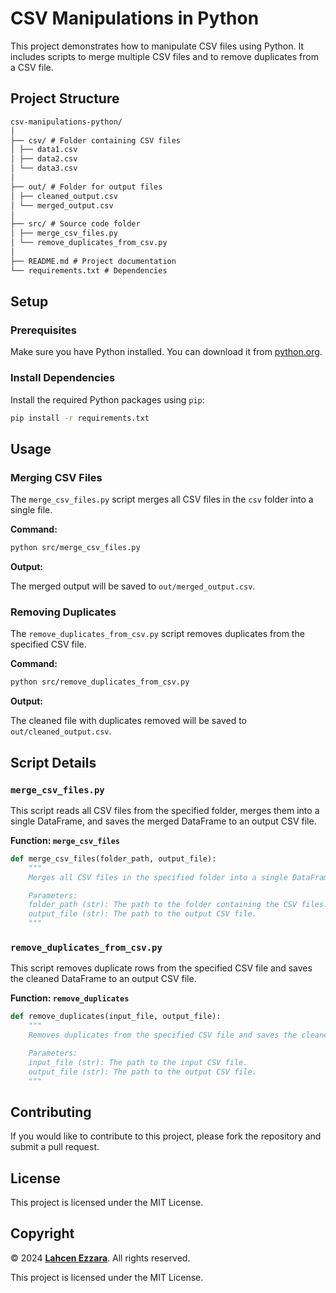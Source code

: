 # CSV Manipulations in Python

This project demonstrates how to manipulate CSV files using Python. It includes scripts to merge multiple CSV files and to remove duplicates from a CSV file.

## Project Structure

```txt
csv-manipulations-python/
│
├── csv/ # Folder containing CSV files
│ ├── data1.csv
│ ├── data2.csv
│ └── data3.csv
│
├── out/ # Folder for output files
│ ├── cleaned_output.csv
│ └── merged_output.csv
│
├── src/ # Source code folder
│ ├── merge_csv_files.py
│ └── remove_duplicates_from_csv.py
│
├── README.md # Project documentation
└── requirements.txt # Dependencies
```


## Setup

### Prerequisites

Make sure you have Python installed. You can download it from [python.org](https://www.python.org/downloads/).

### Install Dependencies

Install the required Python packages using `pip`:

```bash
pip install -r requirements.txt
```

## Usage

### Merging CSV Files

The `merge_csv_files.py` script merges all CSV files in the `csv` folder into a single file.

**Command:**

```bash
python src/merge_csv_files.py
```

**Output:**

The merged output will be saved to `out/merged_output.csv`.

### Removing Duplicates

The `remove_duplicates_from_csv.py` script removes duplicates from the specified CSV file.

**Command:**

```bash
python src/remove_duplicates_from_csv.py
```

**Output:**

The cleaned file with duplicates removed will be saved to `out/cleaned_output.csv`.

## Script Details

### `merge_csv_files.py`

This script reads all CSV files from the specified folder, merges them into a single DataFrame, and saves the merged DataFrame to an output CSV file.

**Function: `merge_csv_files`**

```python
def merge_csv_files(folder_path, output_file):
    """
    Merges all CSV files in the specified folder into a single DataFrame and saves to output_file.

    Parameters:
    folder_path (str): The path to the folder containing the CSV files.
    output_file (str): The path to the output CSV file.
    """
```

### `remove_duplicates_from_csv.py`

This script removes duplicate rows from the specified CSV file and saves the cleaned DataFrame to an output CSV file.

**Function: `remove_duplicates`**

```python
def remove_duplicates(input_file, output_file):
    """
    Removes duplicates from the specified CSV file and saves the cleaned data to output_file.

    Parameters:
    input_file (str): The path to the input CSV file.
    output_file (str): The path to the output CSV file.
    """
```

## Contributing

If you would like to contribute to this project, please fork the repository and submit a pull request.

## License

This project is licensed under the MIT License.

## Copyright



© 2024 **[Lahcen Ezzara](https://lahcenezzara.github.io)**. All rights reserved.

This project is licensed under the MIT License.

